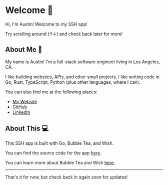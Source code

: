 # Welcome :wave:

Hi, I'm Austin! Welcome to my SSH app!

Try scrolling around (&uarr;&darr;) and check back later for more!

## About Me :man:

My name is Austin! I'm a full-stack software engineer living in Los Angeles, CA.

I like building websites, APIs, and other small projects. I like writing code
in Go, Rust, TypeScript, Python (plus other languages, where I can).

You can also find me at the following places:

- [My Website](https://austinpoor.com)
- [GitHub](https://github.com/a-poor)
- [LinkedIn](https://linkedin/in/austinpoor)

## About This :computer:

This SSH app is built with Go, Bubble Tea, and Wish.

You can find the source code for the app [here](https://github.com/a-poor/ssh-austinpoor-com).

You can learn more about Bubble Tea and Wish [here](https://github.com/charmbracelet).

---

That's it for now, but check back in again soon for updates!
